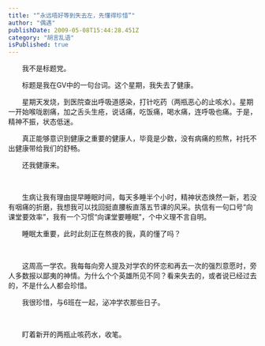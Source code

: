 ```yaml
---
title: "“永远唔好等到失去左，先懂得珍惜”"
author: "偶遇"
publishDate: 2009-05-08T15:44:28.451Z
category: "胡言乱语"
isPublished: true
---
```


<P style="TEXT-INDENT: 2em;">我不是标题党。</P>
<P style="TEXT-INDENT: 2em;">标题是我在GV中的一句台词。这个星期，我失去了健康。</P>
<P style="TEXT-INDENT: 2em;">星期天发烧，到医院查出呼吸道感染，打针吃药（两瓶恶心的止咳水）。星期一开始喉咙剧痛，加之舌头生疮，说话痛，吃饭痛，喝水痛，连呼吸也痛。于是，精神不振，状态低迷。</P>
<P style="TEXT-INDENT: 2em;">真正能够意识到健康之重要的健康人，毕竟是少数，没有病痛的煎熬，衬托不出健康带给我们的舒畅。</P>
<P style="TEXT-INDENT: 2em;">还我健康来。</P>
<P style="TEXT-INDENT: 2em;">&nbsp;</P>
<P style="TEXT-INDENT: 2em;">生病让我有理由提早睡眠时间，每天多睡半个小时，精神状态焕然一新，若没有咽痛的折磨，我想我可以找回挺直腰板直落五节课的风采。执信有一句口号“向课堂要效率”，我有一个习惯“向课堂要睡眠”，个中义理不言自明。</P>
<P style="TEXT-INDENT: 2em;">睡眠太重要，此时此刻正在熬夜的我，真的懂了吗？</P>
<P style="TEXT-INDENT: 2em;">&nbsp;</P>
<P style="TEXT-INDENT: 2em;">这周高一学农。我每每向旁人提及对学农的怀恋和再去一次的强烈意愿时，旁人多数报以鄙夷的神情。为什么个个英雄所见不同？看来失去的，或者说已经过去的，不是什么人都会珍惜。</P>
<P style="TEXT-INDENT: 2em;">我很珍惜，与6班在一起，泌冲学农那些日子。</P>
<P style="TEXT-INDENT: 2em;">&nbsp;</P>
<P style="TEXT-INDENT: 2em;">盯着新开的两瓶止咳药水，收笔。</P>